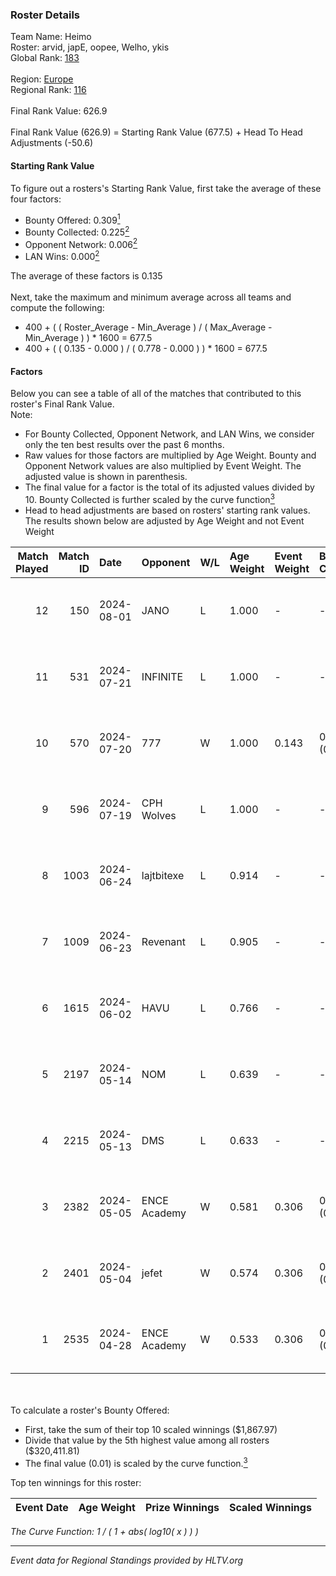 ### Roster Details<br />
Team Name: Heimo<br />
Roster: arvid, japE, oopee, Welho, ykis<br />
Global Rank: [183](../standings_global.md)<br />
<br />
Region: [Europe]( ../standings_europe.md)<br />
Regional Rank: [116]( ../standings_europe.md)<br />
<br />
Final Rank Value:  626.9<br />
<br />
Final Rank Value (626.9) = Starting Rank Value (677.5) + Head To Head Adjustments (-50.6)<br />

#### Starting Rank Value<br />
To figure out a rosters's Starting Rank Value, first take the average of these four factors:<br />
- Bounty Offered: 0.309[<sup>1</sup>](#table2)
- Bounty Collected: 0.225[<sup>2</sup>](#table1)
- Opponent Network: 0.006[<sup>2</sup>](#table1)
- LAN Wins: 0.000[<sup>2</sup>](#table1)

The average of these factors is 0.135<br />
<br />
Next, take the maximum and minimum average across all teams and compute the following:<br />
- 400 + ( ( Roster_Average - Min_Average ) / ( Max_Average - Min_Average ) ) * 1600 = 677.5
- 400 + ( ( 0.135 - 0.000 ) / ( 0.778 - 0.000 ) ) * 1600 = 677.5


#### Factors<br />
Below you can see a table of all of the matches that contributed to this roster's Final Rank Value.<br />
Note:<br />

- For Bounty Collected, Opponent Network, and LAN Wins, we consider only the ten best results over the past 6 months.
- Raw values for those factors are multiplied by Age Weight. Bounty and Opponent Network values are also multiplied by Event Weight. The adjusted value is shown in parenthesis.
- The final value for a factor is the total of its adjusted values divided by 10. Bounty Collected is further scaled by the curve function[<sup>3</sup>](#curveFunction)
- Head to head adjustments are based on rosters' starting rank values. The results shown below are adjusted by Age Weight and not Event Weight
<span id="table1"></span><br />


| Match Played | Match ID | Date       | Opponent     | W/L | Age Weight | Event Weight | Bounty Collected | Opponent Network | LAN Wins  | H2H Adj. | Roster                             |
| -: | -: | :- | :- | :- | :- | :- | :- | :- | :- | -: | :- |
|           12 |      150 | 2024-08-01 | JANO         | L   | 1.000      | -            | -                | -                | -         |   -15.83 | arvid, japE, oopee, Welho, ykis    |
|           11 |      531 | 2024-07-21 | INFINITE     | L   | 1.000      | -            | -                | -                | -         |   -17.90 | arvid, japE, oopee, Welho, ykis    |
|           10 |      570 | 2024-07-20 | 777          | W   | 1.000      | 0.143        | 0.015 (0.002)    | 0.173 (0.025)    | 0 (0.000) |    16.84 | arvid, japE, oopee, Welho, ykis    |
|            9 |      596 | 2024-07-19 | CPH Wolves   | L   | 1.000      | -            | -                | -                | -         |    -7.59 | arvid, japE, oopee, Welho, ykis    |
|            8 |     1003 | 2024-06-24 | lajtbitexe   | L   | 0.914      | -            | -                | -                | -         |   -12.43 | arvid, oopee, Sm1llee, Welho, ykis |
|            7 |     1009 | 2024-06-23 | Revenant     | L   | 0.905      | -            | -                | -                | -         |    -8.66 | arvid, oopee, Sm1llee, Welho, ykis |
|            6 |     1615 | 2024-06-02 | HAVU         | L   | 0.766      | -            | -                | -                | -         |   -11.29 | arvid, japE, oopee, Welho, ykis    |
|            5 |     2197 | 2024-05-14 | NOM          | L   | 0.639      | -            | -                | -                | -         |   -13.87 | arvid, japE, oopee, Welho, ykis    |
|            4 |     2215 | 2024-05-13 | DMS          | L   | 0.633      | -            | -                | -                | -         |    -4.93 | arvid, japE, oopee, Welho, ykis    |
|            3 |     2382 | 2024-05-05 | ENCE Academy | W   | 0.581      | 0.306        | 0.003 (0.001)    | 0.104 (0.019)    | 0 (0.000) |    10.22 | arvid, japE, oopee, Welho, ykis    |
|            2 |     2401 | 2024-05-04 | jefet        | W   | 0.574      | 0.306        | 0.001 (0.000)    | 0.021 (0.004)    | 0 (0.000) |     5.32 | arvid, japE, oopee, Welho, ykis    |
|            1 |     2535 | 2024-04-28 | ENCE Academy | W   | 0.533      | 0.306        | 0.004 (0.001)    | 0.077 (0.013)    | 0 (0.000) |     9.49 | arvid, japE, oopee, Welho, ykis    |

<br />
<span id="table2"></span><br />
To calculate a roster's Bounty Offered:<br />

- First, take the sum of their top 10 scaled winnings ($1,867.97)
- Divide that value by the 5th highest value among all rosters ($320,411.81)
- The final value (0.01) is scaled by the curve function.[<sup>3</sup>](#curveFunction)

Top ten winnings for this roster:<br />

| Event Date | Age Weight | Prize Winnings | Scaled Winnings |
| :- | -: | :- | :- |


<span id="curveFunction"></span>_The Curve Function: 1 / ( 1 + abs( log10( x ) ) )_<br />

---
_Event data for Regional Standings provided by HLTV.org_<br />
